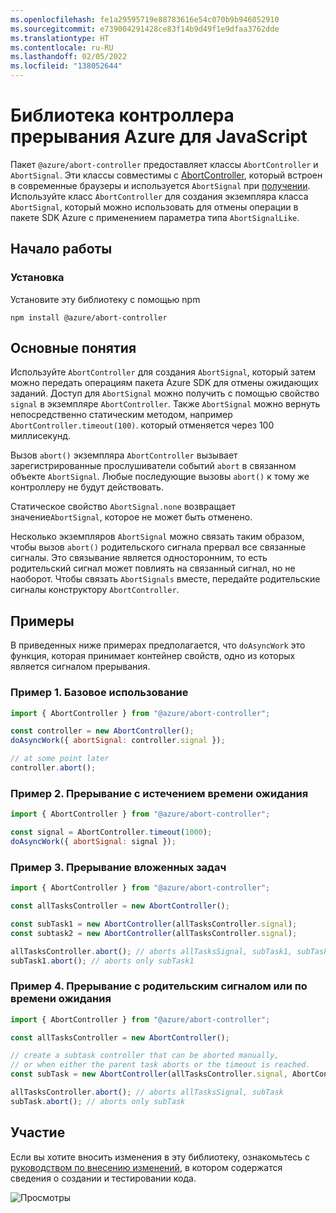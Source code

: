 ```yaml
---
ms.openlocfilehash: fe1a29595719e88783616e54c070b9b946052910
ms.sourcegitcommit: e739004291428ce83f14b9d49f1e9dfaa3762dde
ms.translationtype: HT
ms.contentlocale: ru-RU
ms.lasthandoff: 02/05/2022
ms.locfileid: "138052644"
---
```

# <a name="azure-abort-controller-library-for-javascript"></a>Библиотека контроллера прерывания Azure для JavaScript

Пакет `@azure/abort-controller` предоставляет классы `AbortController` и `AbortSignal`. Эти классы совместимы с [AbortController](https://developer.mozilla.org/docs/Web/API/AbortController), который встроен в современные браузеры и используется `AbortSignal` при [получении](https://developer.mozilla.org/docs/Web/API/Fetch_API).
Используйте класс `AbortController` для создания экземпляра класса `AbortSignal`, который можно использовать для отмены операции в пакете SDK Azure с применением параметра типа `AbortSignalLike`.

## <a name="getting-started"></a>Начало работы

### <a name="installation"></a>Установка

Установите эту библиотеку с помощью npm

```
npm install @azure/abort-controller
```

## <a name="key-concepts"></a>Основные понятия

Используйте `AbortController` для создания `AbortSignal`, который затем можно передать операциям пакета Azure SDK для отмены ожидающих заданий. Доступ для `AbortSignal` можно получить с помощью свойство `signal` в экземпляре `AbortController`.
Также `AbortSignal` можно вернуть непосредственно статическим методом, например `AbortController.timeout(100)`.
который отменяется через 100 миллисекунд.

Вызов `abort()` экземпляра `AbortController` вызывает зарегистрированные прослушиватели событий `abort` в связанном объекте `AbortSignal`.
Любые последующие вызовы `abort()` к тому же контроллеру не будут действовать.

Статическое свойство `AbortSignal.none` возвращает значение`AbortSignal`, которое не может быть отменено.

Несколько экземпляров `AbortSignal` можно связать таким образом, чтобы вызов `abort()` родительского сигнала прервал все связанные сигналы.
Это связывание является односторонним, то есть родительский сигнал может повлиять на связанный сигнал, но не наоборот.
Чтобы связать `AbortSignals` вместе, передайте родительские сигналы конструктору `AbortController`.

## <a name="examples"></a>Примеры

В приведенных ниже примерах предполагается, что `doAsyncWork` это функция, которая принимает контейнер свойств, одно из которых является сигналом прерывания.

### <a name="example-1---basic-usage"></a>Пример 1. Базовое использование

```js
import { AbortController } from "@azure/abort-controller";

const controller = new AbortController();
doAsyncWork({ abortSignal: controller.signal });

// at some point later
controller.abort();
```

### <a name="example-2---aborting-with-timeout"></a>Пример 2. Прерывание с истечением времени ожидания

```js
import { AbortController } from "@azure/abort-controller";

const signal = AbortController.timeout(1000);
doAsyncWork({ abortSignal: signal });
```

### <a name="example-3---aborting-sub-tasks"></a>Пример 3. Прерывание вложенных задач

```js
import { AbortController } from "@azure/abort-controller";

const allTasksController = new AbortController();

const subTask1 = new AbortController(allTasksController.signal);
const subtask2 = new AbortController(allTasksController.signal);

allTasksController.abort(); // aborts allTasksSignal, subTask1, subTask2
subTask1.abort(); // aborts only subTask1
```

### <a name="example-4---aborting-with-parent-signal-or-timeout"></a>Пример 4. Прерывание с родительским сигналом или по времени ожидания

```js
import { AbortController } from "@azure/abort-controller";

const allTasksController = new AbortController();

// create a subtask controller that can be aborted manually,
// or when either the parent task aborts or the timeout is reached.
const subTask = new AbortController(allTasksController.signal, AbortController.timeout(100));

allTasksController.abort(); // aborts allTasksSignal, subTask
subTask.abort(); // aborts only subTask
```

## <a name="contributing"></a>Участие

Если вы хотите вносить изменения в эту библиотеку, ознакомьтесь с [руководством по внесению изменений](https://github.com/Azure/azure-sdk-for-js/blob/master/CONTRIBUTING.md), в котором содержатся сведения о создании и тестировании кода.

![Просмотры](https://azure-sdk-impressions.azurewebsites.net/api/impressions/azure-sdk-for-js%2Fsdk%2Fcore%2Fabort-controller%2FREADME.png)
